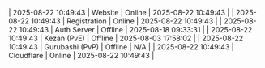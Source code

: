 | 2025-08-22 10:49:43 | Website | Online | 2025-08-22 10:49:43 |
| 2025-08-22 10:49:43 | Registration | Online | 2025-08-22 10:49:43 |
| 2025-08-22 10:49:43 | Auth Server | Offline | 2025-08-18 09:33:31 |
| 2025-08-22 10:49:43 | Kezan (PvE) | Offline | 2025-08-03 17:58:02 |
| 2025-08-22 10:49:43 | Gurubashi (PvP) | Offline | N/A |
| 2025-08-22 10:49:43 | Cloudflare | Online | 2025-08-22 10:49:43 |
